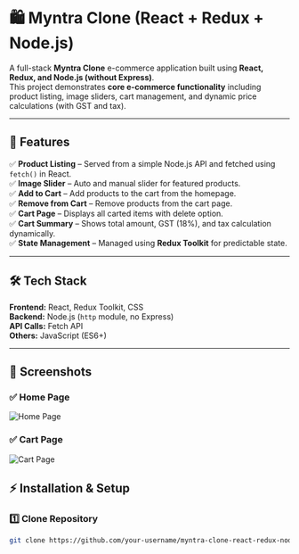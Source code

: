 # 🛍️ Myntra Clone (React + Redux + Node.js)

A full-stack **Myntra Clone** e-commerce application built using **React, Redux, and Node.js (without Express)**.  
This project demonstrates **core e-commerce functionality** including product listing, image sliders, cart management, and dynamic price calculations (with GST and tax).

---

## 🚀 Features

✅ **Product Listing** – Served from a simple Node.js API and fetched using `fetch()` in React.  
✅ **Image Slider** – Auto and manual slider for featured products.  
✅ **Add to Cart** – Add products to the cart from the homepage.  
✅ **Remove from Cart** – Remove products from the cart page.  
✅ **Cart Page** – Displays all carted items with delete option.  
✅ **Cart Summary** – Shows total amount, GST (18%), and tax calculation dynamically.  
✅ **State Management** – Managed using **Redux Toolkit** for predictable state.

---

## 🛠️ Tech Stack

**Frontend:** React, Redux Toolkit, CSS  
**Backend:** Node.js (`http` module, no Express)  
**API Calls:** Fetch API  
**Others:** JavaScript (ES6+)

---

## 📸 Screenshots

### ✅ Home Page

![Home Page](public/HomeW.png)

### ✅ Cart Page

![Cart Page](public/Home.png)

## ⚡ Installation & Setup

### 1️⃣ Clone Repository

```bash
git clone https://github.com/your-username/myntra-clone-react-redux-node.git
```
